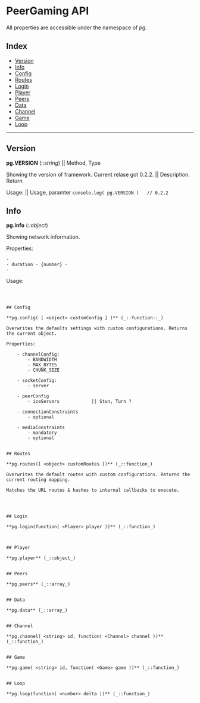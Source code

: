 PeerGaming API
==============

All properties are accessible under the namespace of _pg_.


## Index

* [Version](#version)
* [Info](#info)
* [Config](#config)
* [Routes](#routes)
* [Login](#login)
* [Player](#player)
* [Peers](#peers)
* [Data](#data)
* [Channel](#channel)
* [Game](#game)
* [Loop](#loop)

***

## Version

**pg.VERSION** (_::string_)													|| Method, Type

Showing the version of framework. Current relase got 0.2.2.					|| Description. Return

Usage:																		|| Usage, paramter
```console.log( pg.VERSION )   // 0.2.2```


## Info

**pg.info** (_::object_)

Showing network information.

Properties:

	-
	- duration - {number} -
	-

Usage:
```console.log( pg.info.duration )		//



## Config

**pg.config( [ <object> customConfig ] )** (_::function::_)

Overwrites the defaults settings with custom configurations. Returns the current object.

Properties:

	- channelConfig:
		- BANDWIDTH
		- MAX_BYTES
		- CHUNK_SIZE

	- socketConfig:
		- server

	- peerConfig
		- iceServers			|| Stun, Turn ?

	- connectionConstraints
		- optional

	- mediaConstraints
		- mandatory
		- optional


## Routes

**pg.routes([ <object> customRoutes ])** (_::function_)

Overwrites the default routes with custom configurations. Returns the current routing mapping.

Matches the URL routes & hashes to internal callbacks to execute.




## Login

**pg.login(function( <Player> player ))** (_::function_)



## Player

**pg.player** (_::object_)


## Peers

**pg.peers** (_::array_)


## Data

**pg.data** (_::array_)


## Channel

**pg.channel( <string> id, function( <Channel> channel ))** (_::function_)


## Game

**pg.game( <string> id, function( <Game> game ))** (_::function_)


## Loop

**pg.loop(function( <number> delta ))** (_::function_)

